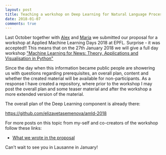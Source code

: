 ```yaml
---
layout: post
title: Teaching a workshop on Deep Learning for Natural Language Processing.
date: 2018-01-07
comments: true
---
```


Last October together with [Alex](http://www.ics.uzh.ch/~alexs/) and [Maria](https://modelsbottles.wordpress.com/) we submitted our 
proposal for a workshop at Applied Machine Learning Days 2018 at EPFL. Surprise - it was accepted!! This means that on the 27th January
2018 we will give a full day workshop 
["Machine Learning for News: Theory, Applications and Visualisation in Python"](https://www.appliedmldays.org/workshop_sessions/machine-learning-for-news-theory-applications-and-visualisation-in-python)

Since the day when this information became public people are showering us with questions regarding prerequisites, an overall plan, content and whether the created material will be available for non-participants. As a response I have created a repository, where prior to the workshop I may post the overall plan and some teaser material and after the workshop a more extended version of the material. 

The overall plan of the Deep Learning component is already there:

https://github.com/elizavetasemenova/amld-2018

For more posts on this topic from my-self and co-creators of the workshop follow these links:
* [What we wrote in the proposal](https://elizavetasemenova.github.io/blog/2018/01/08/AMLD2018-workshop-proposal)

Can't wait to see you in Lausanne in January!

